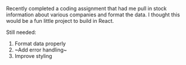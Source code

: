 Recently completed a coding assignment that had me pull in stock information about various companies and format the data. I thought this would be a fun little project to build in React.

Still needed:
1. Format data properly
2. ~Add error handling~
3. Improve styling